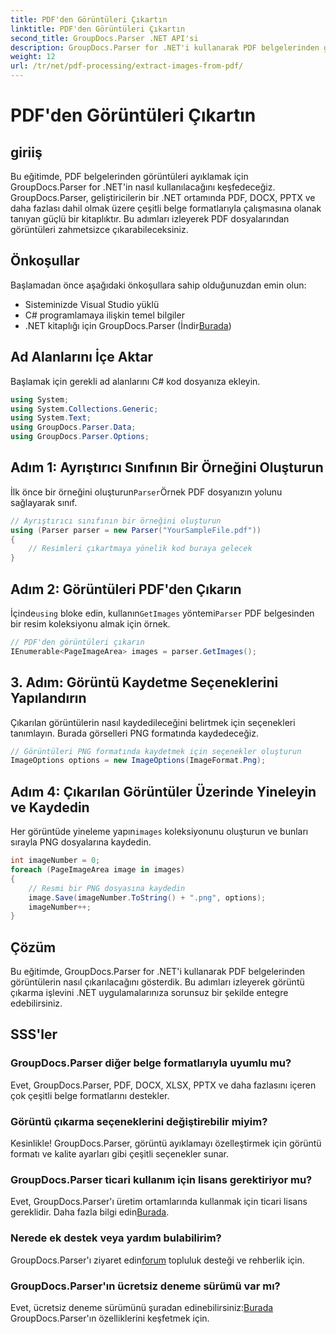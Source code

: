 ```yaml
---
title: PDF'den Görüntüleri Çıkartın
linktitle: PDF'den Görüntüleri Çıkartın
second_title: GroupDocs.Parser .NET API'si
description: GroupDocs.Parser for .NET'i kullanarak PDF belgelerinden görüntüleri nasıl çıkaracağınızı öğrenin. Kod örnekleri içeren adım adım kılavuz.
weight: 12
url: /tr/net/pdf-processing/extract-images-from-pdf/
---
```


# PDF'den Görüntüleri Çıkartın

## giriiş
Bu eğitimde, PDF belgelerinden görüntüleri ayıklamak için GroupDocs.Parser for .NET'in nasıl kullanılacağını keşfedeceğiz. GroupDocs.Parser, geliştiricilerin bir .NET ortamında PDF, DOCX, PPTX ve daha fazlası dahil olmak üzere çeşitli belge formatlarıyla çalışmasına olanak tanıyan güçlü bir kitaplıktır. Bu adımları izleyerek PDF dosyalarından görüntüleri zahmetsizce çıkarabileceksiniz.
## Önkoşullar
Başlamadan önce aşağıdaki önkoşullara sahip olduğunuzdan emin olun:
- Sisteminizde Visual Studio yüklü
- C# programlamaya ilişkin temel bilgiler
-  .NET kitaplığı için GroupDocs.Parser (İndir[Burada](https://releases.groupdocs.com/parser/net/))

## Ad Alanlarını İçe Aktar
Başlamak için gerekli ad alanlarını C# kod dosyanıza ekleyin.
```csharp
using System;
using System.Collections.Generic;
using System.Text;
using GroupDocs.Parser.Data;
using GroupDocs.Parser.Options;
```
## Adım 1: Ayrıştırıcı Sınıfının Bir Örneğini Oluşturun
 İlk önce bir örneğini oluşturun`Parser`Örnek PDF dosyanızın yolunu sağlayarak sınıf.
```csharp
// Ayrıştırıcı sınıfının bir örneğini oluşturun
using (Parser parser = new Parser("YourSampleFile.pdf"))
{
    // Resimleri çıkartmaya yönelik kod buraya gelecek
}
```
## Adım 2: Görüntüleri PDF'den Çıkarın
 İçinde`using` bloke edin, kullanın`GetImages` yöntemi`Parser` PDF belgesinden bir resim koleksiyonu almak için örnek.
```csharp
// PDF'den görüntüleri çıkarın
IEnumerable<PageImageArea> images = parser.GetImages();
```
## 3. Adım: Görüntü Kaydetme Seçeneklerini Yapılandırın
Çıkarılan görüntülerin nasıl kaydedileceğini belirtmek için seçenekleri tanımlayın. Burada görselleri PNG formatında kaydedeceğiz.
```csharp
// Görüntüleri PNG formatında kaydetmek için seçenekler oluşturun
ImageOptions options = new ImageOptions(ImageFormat.Png);
```
## Adım 4: Çıkarılan Görüntüler Üzerinde Yineleyin ve Kaydedin
 Her görüntüde yineleme yapın`images` koleksiyonunu oluşturun ve bunları sırayla PNG dosyalarına kaydedin.
```csharp
int imageNumber = 0;
foreach (PageImageArea image in images)
{
    // Resmi bir PNG dosyasına kaydedin
    image.Save(imageNumber.ToString() + ".png", options);
    imageNumber++;
}
```

## Çözüm
Bu eğitimde, GroupDocs.Parser for .NET'i kullanarak PDF belgelerinden görüntülerin nasıl çıkarılacağını gösterdik. Bu adımları izleyerek görüntü çıkarma işlevini .NET uygulamalarınıza sorunsuz bir şekilde entegre edebilirsiniz.

## SSS'ler
### GroupDocs.Parser diğer belge formatlarıyla uyumlu mu?
Evet, GroupDocs.Parser, PDF, DOCX, XLSX, PPTX ve daha fazlasını içeren çok çeşitli belge formatlarını destekler.
### Görüntü çıkarma seçeneklerini değiştirebilir miyim?
Kesinlikle! GroupDocs.Parser, görüntü ayıklamayı özelleştirmek için görüntü formatı ve kalite ayarları gibi çeşitli seçenekler sunar.
### GroupDocs.Parser ticari kullanım için lisans gerektiriyor mu?
 Evet, GroupDocs.Parser'ı üretim ortamlarında kullanmak için ticari lisans gereklidir. Daha fazla bilgi edin[Burada](https://purchase.groupdocs.com/buy).
### Nerede ek destek veya yardım bulabilirim?
 GroupDocs.Parser'ı ziyaret edin[forum](https://forum.groupdocs.com/c/parser/17) topluluk desteği ve rehberlik için.
### GroupDocs.Parser'ın ücretsiz deneme sürümü var mı?
 Evet, ücretsiz deneme sürümünü şuradan edinebilirsiniz:[Burada](https://releases.groupdocs.com/) GroupDocs.Parser'ın özelliklerini keşfetmek için.